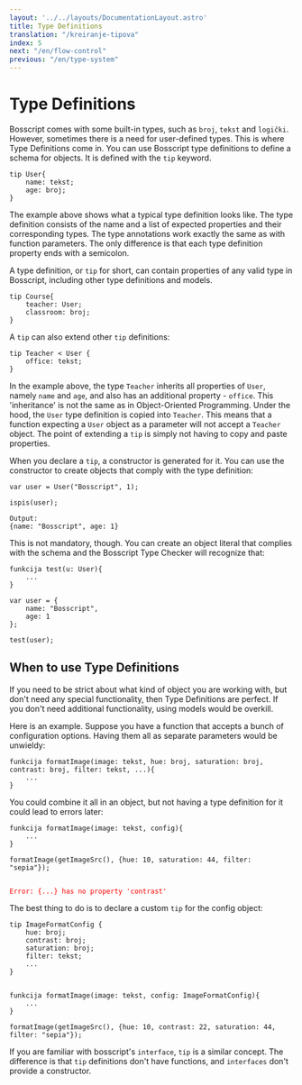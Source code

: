 ```yaml
---
layout: '../../layouts/DocumentationLayout.astro'
title: Type Definitions
translation: "/kreiranje-tipova"
index: 5
next: "/en/flow-control"
previous: "/en/type-system"
---
```


# Type Definitions

Bosscript comes with some built-in types, such as `broj`, `tekst` and `logički`. However, sometimes there is a need for 
user-defined types. This is where Type Definitions come in. You can use Bosscript type definitions to define a schema 
for objects. It is defined with the `tip` keyword. 

```bosscript
tip User{
    name: tekst;
    age: broj;
}
```

The example above shows what a typical type definition looks like. The type definition consists of the name and a list of 
expected properties and their corresponding types. The type annotations work exactly the same as with function parameters.
The only difference is that each type definition property ends with a semicolon.

A type definition, or `tip` for short, can contain properties of any valid type in Bosscript, including other type definitions
and models.

```bosscript
tip Course{
    teacher: User;
    classroom: broj;
}
```

A `tip` can also extend other `tip` definitions:

```bosscript
tip Teacher < User {
    office: tekst;
}
```
In the example above, the type `Teacher` inherits all properties of `User`, namely `name` and `age`, and also has an additional
property - `office`. This 'inheritance' is not the same as in Object-Oriented Programming. Under the hood, the `User` type definition
is copied into `Teacher`. This means that a function expecting a `User` object as a parameter will not accept a `Teacher` object.
The point of extending a `tip` is simply not having to copy and paste properties.

When you declare a `tip`, a constructor is generated for it. You can use the constructor to create objects that comply with
the type definition:

```bosscript
var user = User("Bosscript", 1);

ispis(user);
```

```bosscript
Output:
{name: "Bosscript", age: 1}
```

This is not mandatory, though. You can create an object literal that complies with the schema and the Bosscript Type Checker
will recognize that:

```bosscript
funkcija test(u: User){
    ...
}

var user = {
    name: "Bosscript",
    age: 1
};

test(user);
```

## When to use Type Definitions

If you need to be strict about what kind of object you are working with, but don't need any special functionality,
then Type Definitions are perfect. If you don't need additional functionality, using models would be overkill. 

Here is an example. Suppose you have a function that accepts a bunch of configuration options. Having them all as separate 
parameters would be unwieldy: 

```bosscript
funkcija formatImage(image: tekst, hue: broj, saturation: broj, contrast: broj, filter: tekst, ...){
    ...
}
```

You could combine it all in an object, but not having a type definition for it could lead to errors later:

```bosscript
funkcija formatImage(image: tekst, config){
    ...
}

formatImage(getImageSrc(), {hue: 10, saturation: 44, filter: "sepia"});
```

<code style="color: red;">
Error: {...} has no property 'contrast'
</code>

The best thing to do is to declare a custom `tip` for the config object:

```bosscript
tip ImageFormatConfig {
    hue: broj;
    contrast: broj;
    saturation: broj;
    filter: tekst;
    ...
}


funkcija formatImage(image: tekst, config: ImageFormatConfig){
    ...
}

formatImage(getImageSrc(), {hue: 10, contrast: 22, saturation: 44, filter: "sepia"});
```

If you are familiar with bosscript's `interface`, `tip` is a similar concept. The difference is that `tip` definitions 
don't have functions, and `interfaces` don't provide a constructor.

